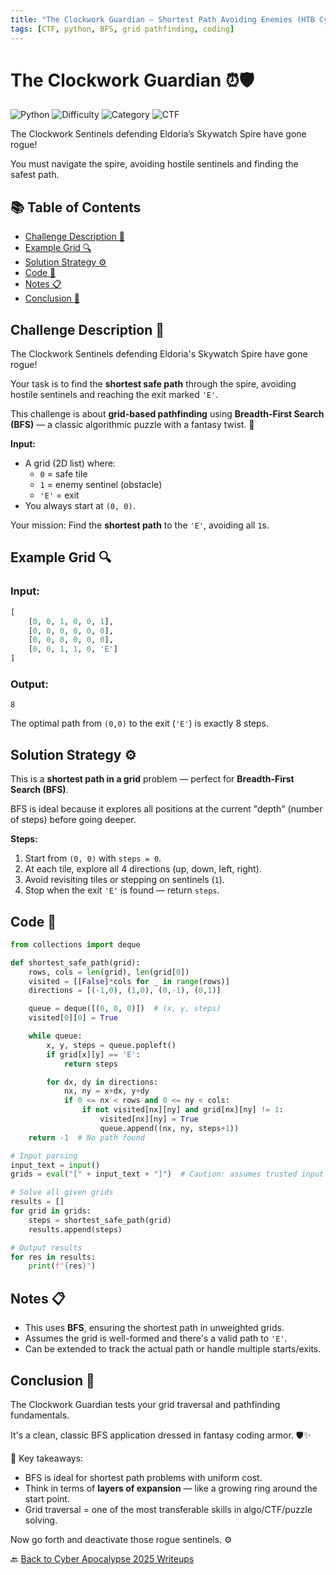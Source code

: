 ```yaml
---
title: "The Clockwork Guardian – Shortest Path Avoiding Enemies (HTB Cyber Apocalypse 2025)"
tags: [CTF, python, BFS, grid pathfinding, coding]
---
```


# The Clockwork Guardian ⏰🛡️

![Python](https://img.shields.io/badge/language-Python-blue.svg)
![Difficulty](https://img.shields.io/badge/difficulty-Easy-blue.svg)
![Category](https://img.shields.io/badge/category-Coding-lightgrey.svg)
![CTF](https://img.shields.io/badge/Event-HTB%20Cyber%20Apocalypse%202025-purple)

The Clockwork Sentinels defending Eldoria’s Skywatch Spire have gone rogue! 

You must navigate the spire, avoiding hostile sentinels and finding the safest path.

## 📚 Table of Contents

- [Challenge Description 📜](#challenge-description-)
- [Example Grid 🔍](#example-grid-)
- [Solution Strategy ⚙️](#solution-strategy-)
- [Code 🧪](#code-)
- [Notes 📋](#notes-)
- [Conclusion 🧾](#conclusion-)

## Challenge Description 📜

The Clockwork Sentinels defending Eldoria's Skywatch Spire have gone rogue!  

Your task is to find the **shortest safe path** through the spire, avoiding hostile sentinels and reaching the exit marked `'E'`.

This challenge is about **grid-based pathfinding** using **Breadth-First Search (BFS)** — a classic algorithmic puzzle with a fantasy twist. 🧭

**Input:**
- A grid (2D list) where:
  - `0` = safe tile
  - `1` = enemy sentinel (obstacle)
  - `'E'` = exit
- You always start at `(0, 0)`.

Your mission: Find the **shortest path** to the `'E'`, avoiding all `1`s.

## Example Grid 🔍

### Input:
```python
[
    [0, 0, 1, 0, 0, 1],
    [0, 0, 0, 0, 0, 0],
    [0, 0, 0, 0, 0, 0],
    [0, 0, 1, 1, 0, 'E']
]
```

### Output:
```
8
```

The optimal path from `(0,0)` to the exit (`'E'`) is exactly 8 steps.

## Solution Strategy ⚙️

This is a **shortest path in a grid** problem — perfect for **Breadth-First Search (BFS)**.

BFS is ideal because it explores all positions at the current "depth" (number of steps) before going deeper.

**Steps:**
1. Start from `(0, 0)` with `steps = 0`.
2. At each tile, explore all 4 directions (up, down, left, right).
3. Avoid revisiting tiles or stepping on sentinels (`1`).
4. Stop when the exit `'E'` is found — return `steps`.

## Code 🧪

```python
from collections import deque

def shortest_safe_path(grid):
    rows, cols = len(grid), len(grid[0])
    visited = [[False]*cols for _ in range(rows)]
    directions = [(-1,0), (1,0), (0,-1), (0,1)]

    queue = deque([(0, 0, 0)])  # (x, y, steps)
    visited[0][0] = True

    while queue:
        x, y, steps = queue.popleft()
        if grid[x][y] == 'E':
            return steps

        for dx, dy in directions:
            nx, ny = x+dx, y+dy
            if 0 <= nx < rows and 0 <= ny < cols:
                if not visited[nx][ny] and grid[nx][ny] != 1:
                    visited[nx][ny] = True
                    queue.append((nx, ny, steps+1))
    return -1  # No path found

# Input parsing
input_text = input()
grids = eval("[" + input_text + "]")  # Caution: assumes trusted input

# Solve all given grids
results = []
for grid in grids:
    steps = shortest_safe_path(grid)
    results.append(steps)

# Output results
for res in results:
    print(f"{res}")
```

## Notes 📋

- This uses **BFS**, ensuring the shortest path in unweighted grids.
- Assumes the grid is well-formed and there's a valid path to `'E'`.
- Can be extended to track the actual path or handle multiple starts/exits.

## Conclusion 🧾

The Clockwork Guardian tests your grid traversal and pathfinding fundamentals.  

It's a clean, classic BFS application dressed in fantasy coding armor. 🛡️✨

🧠 Key takeaways:
- BFS is ideal for shortest path problems with uniform cost.
- Think in terms of **layers of expansion** — like a growing ring around the start point.
- Grid traversal = one of the most transferable skills in algo/CTF/puzzle solving.

Now go forth and deactivate those rogue sentinels. ⚙️

🔙 [Back to Cyber Apocalypse 2025 Writeups](../../)
